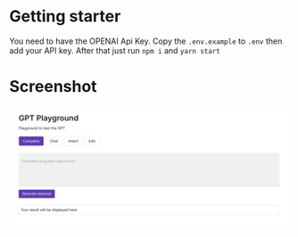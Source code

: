 # Getting starter
You need to have the OPENAI Api Key.
Copy the `.env.example` to `.env` then add your API key. After that just run `npm i` and `yarn start`

# Screenshot
![Screenshot](/public/images/ss.png "The screenshot")